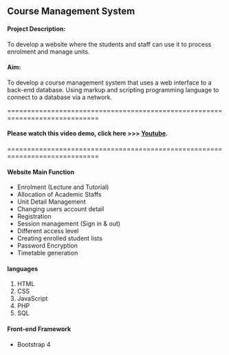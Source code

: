 ## Course Management System

#### Project Description:
To develop a website where the students and staff can use it to process enrolment and manage units. 

#### Aim: 
To develop a course management system that uses a web interface to a back-end database. Using markup and scripting programming language to connect to a database via a network.  

=============================================================================
#### Please watch this video demo, click here  >>> [Youtube](https://www.youtube.com/watch?v=4tdzcISoEv4).

=============================================================================

#### Website Main Function
- Enrolment (Lecture and Tutorial)
- Allocation of Academic Staffs
- Unit Detail Management
- Changing users account detail
- Registration
- Session management (Sign in & out)
- Different access level
- Creating enrolled student lists
- Password Encryption 
- Timetable generation

#### languages
1. HTML
2. CSS
3. JavaScript
4. PHP
5. SQL

#### Front-end Framework
- Bootstrap 4 






